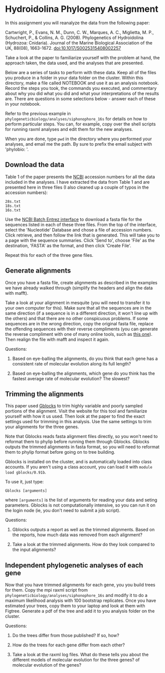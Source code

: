 # Hydroidolina Phylogeny Assignment

In this assignment you will reanalyze the data from the following paper:

Cartwright, P., Evans, N. M., Dunn, C. W., Marques, A. C., Miglietta, M. P., 
Schuchert, P., & Collins, A. G. (2008). Phylogenetics of Hydroidolina 
(Hydrozoa: Cnidaria). Journal of the Marine Biological Association of the UK, 
88(08), 1663-1672. 
[doi:10.1017/S0025315408002257](http://dx.doi.org/10.1017/S0025315408002257)

Take a look at the paper to familiarize yourself with the problem at hand, the 
approach taken, the data used, and the analyses that are presented.

Below are a series of tasks to perform with these data. Keep all of the files 
you produce in a folder in your data folder on the cluster. Within this 
directory, make a file called NOTEBOOK and use it as an analysis notebook. 
Record the steps you took, the commands you executed, and commentary about why 
you did what you did and what your interpretations of the results are. There 
are questions in some selections below - answer each of these in your notebook.

Refer to the previous example in `phylogeneticbiology/analyses/siphonophore_16s` 
for details on how to perform particular steps. You can, for example, copy over 
the shell scripts for running raxml analyses and edit them for the new analyses.


When you are done, 
type `pwd` in the directory where you performed your analyses, and email me the 
path. By sure to prefix the email subject with 'phylobio: '.


## Download the data

Table 1 of the paper presents the [NCBI](http://www.ncbi.nlm.nih.gov) accession 
numbers for all the data included in the analyses. I have extracted the data 
from Table 1 and are presented here in three files (I also cleaned up a couple 
of typos in the accession numbers):

    28s.txt
    18s.txt
    16s.txt
    
Use the 
[NCBI Batch Entrez interface](http://www.ncbi.nlm.nih.gov/sites/batchentrez) 
to download a fasta file for the sequences listed in each of these three files. 
From the top of the interface, select the 'Nucleotide' Database and chose a file 
of accession numbers. Click retrieve, and then follow the link that is generated. 
This will take you to a page with the sequence summaries. Click 'Send to', 
choose 'File' as the destination, 'FASTA' as the format, and then click 
'Create File'.

Repeat this for each of the three gene files. 


## Generate alignments

Once you have a fasta file, create alignments as described in the examples we 
have already walked through (simplify the headers and align the data with 
mafft).

Take a look at your alignment in mesquite (you will need to transfer it to 
your own computer for this). Make sure that all the sequences are in the same 
direction (if a sequence is in a different direction, it won't line up with the 
others) and that there are no other conspicuous problems. If some sequences 
are in the wrong direction, copy the original fasta file, replace the 
offending sequences with their reverse compliments (you can generate the 
reverse compliment with one of many online tools, such as 
[this one](http://www.bioinformatics.org/sms/rev_comp.html)). Then realign the 
file with mafft and inspect it again.


Questions:

1. Based on eye-balling the alignments, do you think that each gene has a 
   consistent rate of molecular evolution along its full length?

2. Based on eye-balling the alignments, which gene do you think has 
   the fastest average rate of molecular evolution? The slowest?



## Trimming the alignments

This paper used [Gblocks](http://molevol.cmima.csic.es/castresana/Gblocks.html) 
to trim highly variable and poorly sampled portions of the alignment. Visit the 
website for this tool and familiarize yourself with how it us used. Then look 
at the paper to find the exact settings used for trimming in this analysis. 
Use the same settings to trim your alignments for the three genes.

Note that Gblocks reads fasta alignment files directly, so you won't need to 
reformat them to phylip before running them through Gblocks. Gblocks outputs 
the trimmed alignments in fasta format, so you will need to reformat them to 
phylip format before going on to tree building.

Gblocks is installed on the cluster, and is automatically loaded into class 
accounts. If you aren't using a class account, you can load it with 
`module load gblocks/0.91b`.

To use it, just type:

    Gblocks [arguments]
    
where `[arguments]` is the list of arguments for reading your data and seting 
parameters. Gblocks is not computationally intensive, so you can run it on the 
login node (ie, you don't need to submit a job script).


Questions:

1. Gblocks outputs a report as well as the trimmed alignments. Based on the 
   reports, how much data was removed from each alignment?

2. Take a look at the trimmed alignments. How do they look compared to the 
   input alignments?


## Independent phylogenetic analyses of each gene

Now that you have trimmed alignments for each gene, you you build trees for 
them. Copy the mpi raxml script from 
`phylogeneticbiology/analyses/siphonophore_16s` and modify it to do a 
maximum likelihood analysis with 100 bootstrap replicates. Once you have 
estimated your trees, copy them to your laptop and look at them with Figtree. 
Generate a pdf of the tree and add it to you analysis folder on the cluster.

Questions:

1. Do the trees differ from those published? If so, how?

2. How do the trees for each gene differ from each other?

3. Take a look at the raxml log files. What do these tells you about the 
   different models of molecular evolution for the three genes?
   of molecular evolution of the genes?